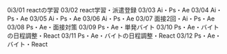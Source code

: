 0i3/01
reactの学習
03/02
react学習・派遣登録
03/03
Ai・Ps・Ae
03/04
Ai・Ps・Ae
03/05
Ai・Ps・Ae
03/06
Ai・Ps・Ae
03/07
面接2回・Ai・Ps・Ae
03/08
Ps・Ae・面接対策
03/09
Ps・Ae・単発バイト
03/10
Ps・Ae・バイトの日程調整・React
03/11
Ps・Ae・バイトの日程調整・React
03/12
Ps・Ae・バイト・React


